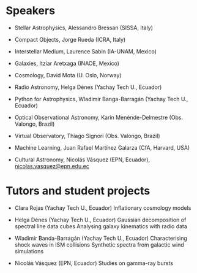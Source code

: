 # Speakers

- Stellar Astrophysics, Alessandro Bressan (SISSA, Italy)

- Compact Objects, Jorge Rueda (ICRA, Italy)
  
- Interstellar Medium, Laurence Sabin (IA-UNAM, Mexico)
  
- Galaxies, Itziar Aretxaga (INAOE, Mexico)

- Cosmology, David Mota (U. Oslo, Norway)

- Radio Astronomy, Helga Dénes (Yachay Tech U., Ecuador)

- Python for Astrophysics, Wladimir Banga-Barragán (Yachay Tech U., Ecuador)

- Optical Observational Astronomy, Karín Menénde-Delmestre (Obs. Valongo, Brazil)
  
- Virtual Observatory, Thiago Signori (Obs. Valongo, Brazil)

- Machine Learning, Juan Rafael Martínez Galarza (CfA, Harvard, USA)

- Cultural Astronomy, Nicolás Vásquez (EPN, Ecuador), nicolas.vasquez@epn.edu.ec

# Tutors and student projects

- Clara Rojas (Yachay Tech U., Ecuador)
  Inflationary cosmology models
  
- Helga Dénes (Yachay Tech U., Ecuador)
  Gaussian decomposition of spectral line data cubes
  Analysing galaxy kinematics with radio data
  
- Wladimir Banda-Barragán (Yachay Tech U., Ecuador)
  Characterising shock waves in ISM collisions
  Synthetic spectra from galactic wind simulations

- Nicolás Vásquez (EPN, Ecuador)
  Studies on gamma-ray bursts
